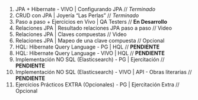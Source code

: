 1. JPA + Hibernate - VIVO | Configurando JPA // _Terminado_
2. CRUD con JPA |  Joyería “Las Perlas” // _Terminado_
3. Paso a paso + Ejercicios en Vivo | QA Testers // **En Desarrollo**
4. Relaciones JPA | Resultado relaciones JPA paso a paso // Video
5. Relaciones JPA | Claves compuestas // Video
6. Relaciones JPA | Mapeo de una clave compuesta // Opcional
7. HQL: Hibernate Query Language - PG | HQL // **PENDIENTE**
8. HQL: Hibernate Query Language - VIVO | HQL // **PENDIENTE**
9. Implementación NO SQL (Elasticsearch) - PG | Ejercitación // **PENDIENTE**
10. Implementación NO SQL (Elasticsearch) - VIVO |  API - Obras literarias // **PENDIENTE**
11. Ejercicios Prácticos EXTRA (Opcionales) - PG | Ejercitación Extra // Opcional
